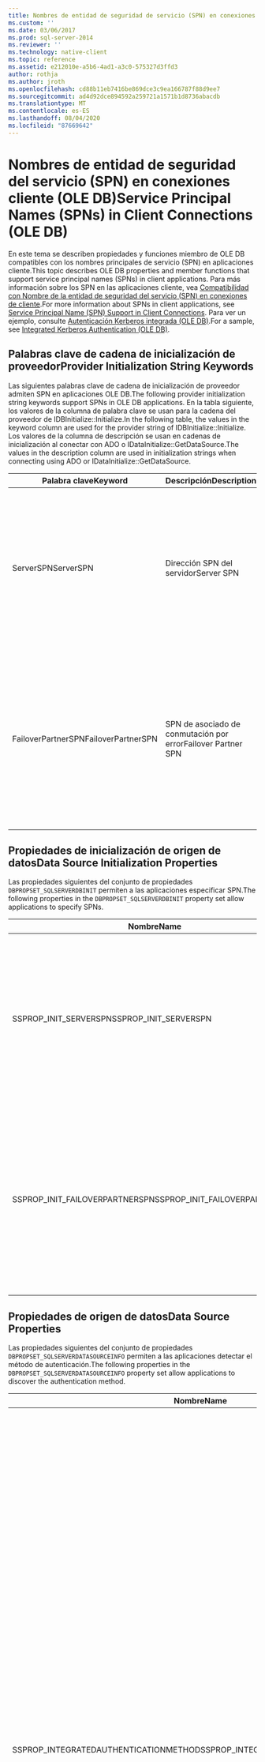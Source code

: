 ```yaml
---
title: Nombres de entidad de seguridad de servicio (SPN) en conexiones de cliente (OLE DB) | Microsoft Docs
ms.custom: ''
ms.date: 03/06/2017
ms.prod: sql-server-2014
ms.reviewer: ''
ms.technology: native-client
ms.topic: reference
ms.assetid: e212010e-a5b6-4ad1-a3c0-575327d3ffd3
author: rothja
ms.author: jroth
ms.openlocfilehash: cd88b11eb7416be869dce3c9ea166787f88d9ee7
ms.sourcegitcommit: ad4d92dce894592a259721a1571b1d8736abacdb
ms.translationtype: MT
ms.contentlocale: es-ES
ms.lasthandoff: 08/04/2020
ms.locfileid: "87669642"
---
```

# <a name="service-principal-names-spns-in-client-connections-ole-db"></a><span data-ttu-id="b0c59-102">Nombres de entidad de seguridad del servicio (SPN) en conexiones cliente (OLE DB)</span><span class="sxs-lookup"><span data-stu-id="b0c59-102">Service Principal Names (SPNs) in Client Connections (OLE DB)</span></span>
  <span data-ttu-id="b0c59-103">En este tema se describen propiedades y funciones miembro de OLE DB compatibles con los nombres principales de servicio (SPN) en aplicaciones cliente.</span><span class="sxs-lookup"><span data-stu-id="b0c59-103">This topic describes OLE DB properties and member functions that support service principal names (SPNs) in client applications.</span></span> <span data-ttu-id="b0c59-104">Para más información sobre los SPN en las aplicaciones cliente, vea [Compatibilidad con Nombre de la entidad de seguridad del servicio &#40;SPN&#41; en conexiones de cliente](../features/service-principal-name-spn-support-in-client-connections.md).</span><span class="sxs-lookup"><span data-stu-id="b0c59-104">For more information about SPNs in client applications, see [Service Principal Name &#40;SPN&#41; Support in Client Connections](../features/service-principal-name-spn-support-in-client-connections.md).</span></span> <span data-ttu-id="b0c59-105">Para ver un ejemplo, consulte [Autenticación Kerberos integrada &#40;OLE DB&#41;](../../native-client-ole-db-how-to/integrated-kerberos-authentication-ole-db.md).</span><span class="sxs-lookup"><span data-stu-id="b0c59-105">For a sample, see [Integrated Kerberos Authentication &#40;OLE DB&#41;](../../native-client-ole-db-how-to/integrated-kerberos-authentication-ole-db.md).</span></span>  
  
## <a name="provider-initialization-string-keywords"></a><span data-ttu-id="b0c59-106">Palabras clave de cadena de inicialización de proveedor</span><span class="sxs-lookup"><span data-stu-id="b0c59-106">Provider Initialization String Keywords</span></span>  
 <span data-ttu-id="b0c59-107">Las siguientes palabras clave de cadena de inicialización de proveedor admiten SPN en aplicaciones OLE DB.</span><span class="sxs-lookup"><span data-stu-id="b0c59-107">The following provider initialization string keywords support SPNs in OLE DB applications.</span></span> <span data-ttu-id="b0c59-108">En la tabla siguiente, los valores de la columna de palabra clave se usan para la cadena del proveedor de IDBInitialize::Initialize.</span><span class="sxs-lookup"><span data-stu-id="b0c59-108">In the following table, the values in the keyword column are used for the provider string of IDBInitialize::Initialize.</span></span> <span data-ttu-id="b0c59-109">Los valores de la columna de descripción se usan en cadenas de inicialización al conectar con ADO o IDataInitialize::GetDataSource.</span><span class="sxs-lookup"><span data-stu-id="b0c59-109">The values in the description column are used in initialization strings when connecting using ADO or IDataInitialize::GetDataSource.</span></span>  
  
|<span data-ttu-id="b0c59-110">Palabra clave</span><span class="sxs-lookup"><span data-stu-id="b0c59-110">Keyword</span></span>|<span data-ttu-id="b0c59-111">Descripción</span><span class="sxs-lookup"><span data-stu-id="b0c59-111">Description</span></span>|<span data-ttu-id="b0c59-112">Value</span><span class="sxs-lookup"><span data-stu-id="b0c59-112">Value</span></span>|  
|-------------|-----------------|-----------|  
|<span data-ttu-id="b0c59-113">ServerSPN</span><span class="sxs-lookup"><span data-stu-id="b0c59-113">ServerSPN</span></span>|<span data-ttu-id="b0c59-114">Dirección SPN del servidor</span><span class="sxs-lookup"><span data-stu-id="b0c59-114">Server SPN</span></span>|<span data-ttu-id="b0c59-115">SPN del servidor.</span><span class="sxs-lookup"><span data-stu-id="b0c59-115">The SPN for the server.</span></span> <span data-ttu-id="b0c59-116">El valor predeterminado es una cadena vacía, que hace que [!INCLUDE[ssNoVersion](../../../includes/ssnoversion-md.md)] Native Client use el valor predeterminado, SPN generado por proveedor.</span><span class="sxs-lookup"><span data-stu-id="b0c59-116">The default value is an empty string, which causes [!INCLUDE[ssNoVersion](../../../includes/ssnoversion-md.md)] Native Client to use the default, provider-generated SPN.</span></span>|  
|<span data-ttu-id="b0c59-117">FailoverPartnerSPN</span><span class="sxs-lookup"><span data-stu-id="b0c59-117">FailoverPartnerSPN</span></span>|<span data-ttu-id="b0c59-118">SPN de asociado de conmutación por error</span><span class="sxs-lookup"><span data-stu-id="b0c59-118">Failover Partner SPN</span></span>|<span data-ttu-id="b0c59-119">SPN del asociado de conmutación por error.</span><span class="sxs-lookup"><span data-stu-id="b0c59-119">The SPN for the failover partner.</span></span> <span data-ttu-id="b0c59-120">El valor predeterminado es una cadena vacía, que hace que [!INCLUDE[ssNoVersion](../../../includes/ssnoversion-md.md)] Native Client use el valor predeterminado, SPN generado por proveedor.</span><span class="sxs-lookup"><span data-stu-id="b0c59-120">The default value is an empty string, which causes [!INCLUDE[ssNoVersion](../../../includes/ssnoversion-md.md)] Native Client to use the default, provider-generated SPN.</span></span>|  
  
## <a name="data-source-initialization-properties"></a><span data-ttu-id="b0c59-121">Propiedades de inicialización de origen de datos</span><span class="sxs-lookup"><span data-stu-id="b0c59-121">Data Source Initialization Properties</span></span>  
 <span data-ttu-id="b0c59-122">Las propiedades siguientes del conjunto de propiedades `DBPROPSET_SQLSERVERDBINIT` permiten a las aplicaciones especificar SPN.</span><span class="sxs-lookup"><span data-stu-id="b0c59-122">The following properties in the `DBPROPSET_SQLSERVERDBINIT` property set allow applications to specify SPNs.</span></span>  
  
|<span data-ttu-id="b0c59-123">Nombre</span><span class="sxs-lookup"><span data-stu-id="b0c59-123">Name</span></span>|<span data-ttu-id="b0c59-124">Tipo</span><span class="sxs-lookup"><span data-stu-id="b0c59-124">Type</span></span>|<span data-ttu-id="b0c59-125">Uso</span><span class="sxs-lookup"><span data-stu-id="b0c59-125">Usage</span></span>|  
|----------|----------|-----------|  
|<span data-ttu-id="b0c59-126">SSPROP_INIT_SERVERSPN</span><span class="sxs-lookup"><span data-stu-id="b0c59-126">SSPROP_INIT_SERVERSPN</span></span>|<span data-ttu-id="b0c59-127">VT_BSTR, lectura/escritura</span><span class="sxs-lookup"><span data-stu-id="b0c59-127">VT_BSTR, read/write</span></span>|<span data-ttu-id="b0c59-128">Especifica el SPN del servidor.</span><span class="sxs-lookup"><span data-stu-id="b0c59-128">Specifies the SPN for the server.</span></span> <span data-ttu-id="b0c59-129">El valor predeterminado es una cadena vacía, que hace que [!INCLUDE[ssNoVersion](../../../includes/ssnoversion-md.md)] Native Client use el valor predeterminado, SPN generado por proveedor.</span><span class="sxs-lookup"><span data-stu-id="b0c59-129">The default value is an empty string, which causes [!INCLUDE[ssNoVersion](../../../includes/ssnoversion-md.md)] Native Client to use the default, provider-generated SPN.</span></span>|  
|<span data-ttu-id="b0c59-130">SSPROP_INIT_FAILOVERPARTNERSPN</span><span class="sxs-lookup"><span data-stu-id="b0c59-130">SSPROP_INIT_FAILOVERPARTNERSPN</span></span>|<span data-ttu-id="b0c59-131">VT_BSTR, lectura/escritura</span><span class="sxs-lookup"><span data-stu-id="b0c59-131">VT_BSTR, read/write</span></span>|<span data-ttu-id="b0c59-132">Especifica el SPN para el asociado de conmutación por error.</span><span class="sxs-lookup"><span data-stu-id="b0c59-132">Specifies the SPN for the failover partner.</span></span> <span data-ttu-id="b0c59-133">El valor predeterminado es una cadena vacía, que hace que [!INCLUDE[ssNoVersion](../../../includes/ssnoversion-md.md)] Native Client use el valor predeterminado, SPN generado por proveedor.</span><span class="sxs-lookup"><span data-stu-id="b0c59-133">The default value is an empty string, which causes [!INCLUDE[ssNoVersion](../../../includes/ssnoversion-md.md)] Native Client to use the default, provider-generated SPN.</span></span>|  
  
## <a name="data-source-properties"></a><span data-ttu-id="b0c59-134">Propiedades de origen de datos</span><span class="sxs-lookup"><span data-stu-id="b0c59-134">Data Source Properties</span></span>  
 <span data-ttu-id="b0c59-135">Las propiedades siguientes del conjunto de propiedades `DBPROPSET_SQLSERVERDATASOURCEINFO` permiten a las aplicaciones detectar el método de autenticación.</span><span class="sxs-lookup"><span data-stu-id="b0c59-135">The following properties in the `DBPROPSET_SQLSERVERDATASOURCEINFO` property set allow applications to discover the authentication method.</span></span>  
  
|<span data-ttu-id="b0c59-136">Nombre</span><span class="sxs-lookup"><span data-stu-id="b0c59-136">Name</span></span>|<span data-ttu-id="b0c59-137">Tipo</span><span class="sxs-lookup"><span data-stu-id="b0c59-137">Type</span></span>|<span data-ttu-id="b0c59-138">Uso</span><span class="sxs-lookup"><span data-stu-id="b0c59-138">Usage</span></span>|  
|----------|----------|-----------|  
|<span data-ttu-id="b0c59-139">SSPROP_INTEGRATEDAUTHENTICATIONMETHOD</span><span class="sxs-lookup"><span data-stu-id="b0c59-139">SSPROP_INTEGRATEDAUTHENTICATIONMETHOD</span></span>|<span data-ttu-id="b0c59-140">VT_BSTR, solo lectura</span><span class="sxs-lookup"><span data-stu-id="b0c59-140">VT_BSTR, readonly</span></span>|<span data-ttu-id="b0c59-141">Devuelve el método de autenticación que utiliza la conexión.</span><span class="sxs-lookup"><span data-stu-id="b0c59-141">Returns the authentication method used for the connection.</span></span> <span data-ttu-id="b0c59-142">El valor devuelto a la aplicación es el valor que Windows devuelve a [!INCLUDE[ssNoVersion](../../../includes/ssnoversion-md.md)] Native Client.</span><span class="sxs-lookup"><span data-stu-id="b0c59-142">The value returned to the application is the value that Windows returns to [!INCLUDE[ssNoVersion](../../../includes/ssnoversion-md.md)] Native Client.</span></span> <span data-ttu-id="b0c59-143">Estos son los valores posibles:</span><span class="sxs-lookup"><span data-stu-id="b0c59-143">The following are possible values:</span></span><br /><br /> <span data-ttu-id="b0c59-144">-"NTLM", que se devuelve cuando se abre una conexión mediante la autenticación NTLM.</span><span class="sxs-lookup"><span data-stu-id="b0c59-144">-   "NTLM", which is returned when a connection is opened using NTLM authentication.</span></span><br /><span data-ttu-id="b0c59-145">-"Kerberos", que se devuelve cuando se abre una conexión mediante la autenticación Kerberos.</span><span class="sxs-lookup"><span data-stu-id="b0c59-145">-   "Kerberos", which is returned when a connection is opened using Kerberos authentication.</span></span><br /><br /> <span data-ttu-id="b0c59-146">Si se ha abierto una conexión y no se puede determinar el método de autenticación, se devuelve VT_EMPTY.</span><span class="sxs-lookup"><span data-stu-id="b0c59-146">If a connection has been opened and the authentication method cannot be determined, VT_EMPTY is returned.</span></span><br /><br /> <span data-ttu-id="b0c59-147">Esta propiedad solo se puede leer cuando se ha inicializado un origen de datos.</span><span class="sxs-lookup"><span data-stu-id="b0c59-147">This property can only be read when a data source has been initialized.</span></span> <span data-ttu-id="b0c59-148">Si intenta leer la propiedad antes de que se haya inicializado un origen de datos, IDBProperties::GetProperies devolverá DB_S_ERRORSOCCURRED o DB_E_ERRORSOCCURRED, según corresponda, y DBPROPSTATUS_NOTSUPPORTED se establecerá en DBPROPSET_PROPERTIESINERROR para esta propiedad.</span><span class="sxs-lookup"><span data-stu-id="b0c59-148">If you attempt to read the property before a data source has been initialized, IDBProperties::GetProperies will return DB_S_ERRORSOCCURRED or DB_E_ERRORSOCCURRED, as appropriate, and DBPROPSTATUS_NOTSUPPORTED will be set in DBPROPSET_PROPERTIESINERROR for this property.</span></span> <span data-ttu-id="b0c59-149">Este comportamiento está de acuerdo con la especificación básica de OLE DB.</span><span class="sxs-lookup"><span data-stu-id="b0c59-149">This behavior is in accordance with the OLE DB core specification.</span></span>|  
|<span data-ttu-id="b0c59-150">SSPROP_MUTUALLYAUTHENICATED</span><span class="sxs-lookup"><span data-stu-id="b0c59-150">SSPROP_MUTUALLYAUTHENICATED</span></span>|<span data-ttu-id="b0c59-151">VT_BOOL, solo lectura</span><span class="sxs-lookup"><span data-stu-id="b0c59-151">VT_BOOL, readonly</span></span>|<span data-ttu-id="b0c59-152">Devuelve VARIANT_TRUE si los servidores de la conexión se autenticaron mutuamente; de lo contrario, devuelve VARIANT_FALSE.</span><span class="sxs-lookup"><span data-stu-id="b0c59-152">Returns VARIANT_TRUE if the servers on the connection were mutually authenticated; otherwise, returns VARIANT_FALSE.</span></span><br /><br /> <span data-ttu-id="b0c59-153">Esta propiedad solo se puede leer cuando se ha inicializado un origen de datos.</span><span class="sxs-lookup"><span data-stu-id="b0c59-153">This property can only be read when a data source has been initialized.</span></span> <span data-ttu-id="b0c59-154">Si hay un intento de leer la propiedad antes de que se haya inicializado un origen de datos, IDBProperties::GetProperies devolverá DB_S_ERRORSOCCURRED o DB_E_ERRORSOCCURRED, según corresponda, y DBPROPSTATUS_NOTSUPPORTED se establecerá en DBPROPSET_PROPERTIESINERROR para esta propiedad.</span><span class="sxs-lookup"><span data-stu-id="b0c59-154">If there is an attempt to read the property before a data source has been initialized, IDBProperties::GetProperies will return DB_S_ERRORSOCCURRED or DB_E_ERRORSOCCURRED, as appropriate, and DBPROPSTATUS_NOTSUPPORTED will be set in DBPROPSET_PROPERTIESINERROR for this property.</span></span> <span data-ttu-id="b0c59-155">Este comportamiento está de acuerdo con la especificación básica de OLE DB</span><span class="sxs-lookup"><span data-stu-id="b0c59-155">This behavior is in accordance with the OLE DB core specification</span></span><br /><br /> <span data-ttu-id="b0c59-156">Si este atributo se consulta para una conexión que no usó la autenticación de Windows, se devuelve VARIANT_FALSE.</span><span class="sxs-lookup"><span data-stu-id="b0c59-156">If this attribute is queried for a connection that did not use Windows Authentication, VARIANT_FALSE is returned.</span></span>|  
  
## <a name="ole-db-api-support-for-spns"></a><span data-ttu-id="b0c59-157">Compatibilidad de API OLE DB con SPN</span><span class="sxs-lookup"><span data-stu-id="b0c59-157">OLE DB API Support for SPNs</span></span>  
 <span data-ttu-id="b0c59-158">La tabla siguiente describe las funciones del miembro OLE DB que admiten SPN en conexiones de cliente:</span><span class="sxs-lookup"><span data-stu-id="b0c59-158">The following table describes the OLE DB member functions that support SPNs in client connections:</span></span>  
  
|<span data-ttu-id="b0c59-159">Función de miembro</span><span class="sxs-lookup"><span data-stu-id="b0c59-159">Member function</span></span>|<span data-ttu-id="b0c59-160">Descripción</span><span class="sxs-lookup"><span data-stu-id="b0c59-160">Description</span></span>|  
|---------------------|-----------------|  
|<span data-ttu-id="b0c59-161">IDataInitialize::GetDataSource</span><span class="sxs-lookup"><span data-stu-id="b0c59-161">IDataInitialize::GetDataSource</span></span>|<span data-ttu-id="b0c59-162">*pwszInitializationString* puede contener las nuevas palabras clave `ServerSPN` y `FailoverPartnerSPN` .</span><span class="sxs-lookup"><span data-stu-id="b0c59-162">*pwszInitializationString* can contain the new keywords `ServerSPN` and `FailoverPartnerSPN`.</span></span>|  
|<span data-ttu-id="b0c59-163">IDataInitialize::GetInitializationString</span><span class="sxs-lookup"><span data-stu-id="b0c59-163">IDataInitialize::GetInitializationString</span></span>|<span data-ttu-id="b0c59-164">Si SSPROP_INIT_SERVERSPN y SSPROP_INIT_FAILOVERPARTNERSPN tienen valores no predeterminados, se incluirán en la cadena de inicialización a través de *ppwszInitString* como valores de palabra clave para `ServerSPN` y `FailoverPartnerSPN` .</span><span class="sxs-lookup"><span data-stu-id="b0c59-164">If SSPROP_INIT_SERVERSPN and SSPROP_INIT_FAILOVERPARTNERSPN have non-default values, they will be included in the initialization string through *ppwszInitString* as keyword values for `ServerSPN` and `FailoverPartnerSPN`.</span></span> <span data-ttu-id="b0c59-165">De lo contrario, estas palabras clave no estarán incluidas en la cadena de inicialización.</span><span class="sxs-lookup"><span data-stu-id="b0c59-165">Otherwise, these keywords will not be included in the initialization string.</span></span>|  
|<span data-ttu-id="b0c59-166">IDBInitialize::Initialize</span><span class="sxs-lookup"><span data-stu-id="b0c59-166">IDBInitialize::Initialize</span></span>|<span data-ttu-id="b0c59-167">Si están habilitados los mensajes configurando DBPROP_INIT_PROMPT en las propiedades de inicialización de origen de datos, se mostrará el cuadro de diálogo Inicio de sesión de OLE DB.</span><span class="sxs-lookup"><span data-stu-id="b0c59-167">If prompting is enabled by setting DBPROP_INIT_PROMPT in the data source initialization properties, the OLE DB Login dialog box will be displayed.</span></span> <span data-ttu-id="b0c59-168">Esto permite escribir SPN tanto para el servidor principal como para su asociado de conmutación por error.</span><span class="sxs-lookup"><span data-stu-id="b0c59-168">This allows SPNs to be entered for both the principal server and its failover partner.</span></span><br /><br /> <span data-ttu-id="b0c59-169">La cadena de proveedor en DPPROP_INIT_PROVIDERSTRING, si se establece, reconocerá las nuevas palabras clave `ServerSPN` y `FailoverPartnerSPN` y usará sus valores, si están presentes, para inicializar SSPROP_INIT_SERVER_SPN y SSPROP_INIT_FAILOVER_PARTNER_SPN.</span><span class="sxs-lookup"><span data-stu-id="b0c59-169">The provider string in DPPROP_INIT_PROVIDERSTRING, if set, will recognize the new keywords `ServerSPN` and `FailoverPartnerSPN` and use their values, if present, to initialize SSPROP_INIT_SERVER_SPN and SSPROP_INIT_FAILOVER_PARTNER_SPN.</span></span><br /><br /> <span data-ttu-id="b0c59-170">Se puede llamar a IDBProperties::SetProperties para establecer las propiedades SSPROP_INIT_SERVER_SPN y SSPROP_INIT_FAILOVER_PARTNER_SPN antes de llamar a IDBInitialize::Initialize.</span><span class="sxs-lookup"><span data-stu-id="b0c59-170">IDBProperties::SetProperties can be called to set the properties SSPROP_INIT_SERVER_SPN and SSPROP_INIT_FAILOVER_PARTNER_SPN before IDBInitialize::Initialize is called.</span></span> <span data-ttu-id="b0c59-171">Ésta es una alternativa a utilizar una cadena de proveedor.</span><span class="sxs-lookup"><span data-stu-id="b0c59-171">This is an alternative to using a provider string.</span></span><br /><br /> <span data-ttu-id="b0c59-172">Si una propiedad se establece en más de un lugar, un valor establecido mediante programación tiene precedencia sobre un conjunto de valores en la cadena de proveedor.</span><span class="sxs-lookup"><span data-stu-id="b0c59-172">If a property is set in more than one place, a value set programmatically takes precedence over a value set in the provider string.</span></span> <span data-ttu-id="b0c59-173">Un conjunto de valores en una cadena de inicialización tiene precedencia sobre un conjunto de valores en un cuadro de diálogo de inicio de sesión.</span><span class="sxs-lookup"><span data-stu-id="b0c59-173">A value set in an initialization string takes precedence over a value set in a login dialog box.</span></span><br /><br /> <span data-ttu-id="b0c59-174">Si la misma palabra clave aparece más de una vez en la cadena del proveedor, el valor de primera aparición tiene prioridad.</span><span class="sxs-lookup"><span data-stu-id="b0c59-174">If the same keyword appears more than once in the provider string, the value from first occurrence takes precedence.</span></span>|  
|<span data-ttu-id="b0c59-175">IDBProperties::GetProperties</span><span class="sxs-lookup"><span data-stu-id="b0c59-175">IDBProperties::GetProperties</span></span>|<span data-ttu-id="b0c59-176">Se puede llamar a IDBProperties::GetProperties para obtener los valores de las nuevas propiedades de inicialización de origen de datos SSPROP_INIT_SERVERSPN y SSPROP_INIT_FAILOVERPARTNERSPN y de las nuevas propiedades de origen de datos SSPROP_AUTHENTICATIONMETHOD y SSPROP_MUTUALLYAUTHENTICATED.</span><span class="sxs-lookup"><span data-stu-id="b0c59-176">IDBProperties::GetProperties can be called to get the values of the new data source initialization properties SSPROP_INIT_SERVERSPN and SSPROP_INIT_FAILOVERPARTNERSPN, and of the new data source properties SSPROP_AUTHENTICATIONMETHOD and SSPROP_MUTUALLYAUTHENTICATED.</span></span>|  
|<span data-ttu-id="b0c59-177">IDBProperties::GetPropertyInfo</span><span class="sxs-lookup"><span data-stu-id="b0c59-177">IDBProperties::GetPropertyInfo</span></span>|<span data-ttu-id="b0c59-178">IdbProperties::GetPropertyInfo incluirá las nuevas propiedades de inicialización de origen de datos SSPROP_INIT_SERVERSPN y SSPROP_INIT_FAILOVERPARTNERSPN, o bien las nuevas propiedades de origen de datos SSPROP_AUTHENTICATION_METHOD y SSPROP_MUTUALLYAUTHENTICATED.</span><span class="sxs-lookup"><span data-stu-id="b0c59-178">IdbProperties::GetPropertyInfo will include the new data source initialization properties SSPROP_INIT_SERVERSPN and SSPROP_INIT_FAILOVERPARTNERSPN, or the new data source properties SSPROP_AUTHENTICATION_METHOD and SSPROP_MUTUALLYAUTHENTICATED.</span></span>|  
|<span data-ttu-id="b0c59-179">IDBProperties::SetProperties</span><span class="sxs-lookup"><span data-stu-id="b0c59-179">IDBProperties::SetProperties</span></span>|<span data-ttu-id="b0c59-180">Se puede llamar a IDBProperties::SetProperties para establecer los valores de las nuevas propiedades de inicialización de origen de datos SSPROP_INITSERVERSPN y SSPROP_INIT_FAILOVERPARTNERSPN.</span><span class="sxs-lookup"><span data-stu-id="b0c59-180">IDBProperties::SetProperties can be called to set the values of the new data source initialization properties SSPROP_INITSERVERSPN and SSPROP_INIT_FAILOVERPARTNERSPN.</span></span><br /><br /> <span data-ttu-id="b0c59-181">Estas propiedades se pueden devolver en cualquier momento, pero si el origen de datos ya está abierto, se devolverá el error siguiente: DB_E_ERRORSOCCURRED, "La operación de múltiples pasos de OLE DB generó errores.</span><span class="sxs-lookup"><span data-stu-id="b0c59-181">These properties can be set at any time, but if the data source is already open, the following error will be returned: DB_E_ERRORSOCCURRED, "Multiple-step OLE DB operation generated errors.</span></span> <span data-ttu-id="b0c59-182">Compruebe los valores de estado de OLE DB si es posible.</span><span class="sxs-lookup"><span data-stu-id="b0c59-182">Check each OLE DB status value, if available.</span></span> <span data-ttu-id="b0c59-183">No se realizó ningún trabajo."</span><span class="sxs-lookup"><span data-stu-id="b0c59-183">No work was done."</span></span>|  
  
## <a name="see-also"></a><span data-ttu-id="b0c59-184">Consulte también</span><span class="sxs-lookup"><span data-stu-id="b0c59-184">See Also</span></span>  
 [<span data-ttu-id="b0c59-185">SQL Server Native Client &#40;OLE DB&#41;</span><span class="sxs-lookup"><span data-stu-id="b0c59-185">SQL Server Native Client &#40;OLE DB&#41;</span></span>](sql-server-native-client-ole-db.md)  
  
  
